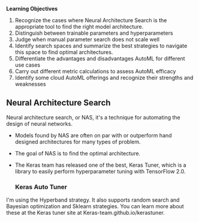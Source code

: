 __Learning Objectives__

1. Recognize the cases where Neural Architecture Search is the appropriate tool to find the right model architecture.
2. Distinguish between trainable parameters and hyperparameters
3. Judge when manual parameter search does not scale well
4. Identify search spaces and summarize the best strategies to navigate this space to find optimal architectures.
5. Differentiate the advantages and disadvantages AutoML for different use cases
6. Carry out different metric calculations to assess AutoML efficacy
7. Identify some cloud AutoML offerings and recognize their strengths and weaknesses

## Neural Architecture Search
Neural architecture search, or NAS, it's a technique for automating the design of neural networks. 
- Models found by NAS are often on par with or outperform hand designed architectures for many types of problem.
- The goal of NAS is to find the optimal architecture.
- The Keras team has released one of the best, Keras Tuner, which is a library to easily perform hyperparameter tuning with TensorFlow 2.0.

  ### Keras Auto Tuner
 I'm using the Hyperband strategy. It also supports random search and Bayesian optimization and Sklearn strategies. You can learn more about these at the Keras tuner site at Keras-team.github.io/kerastuner.
  
  


